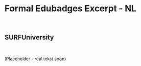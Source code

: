 Formal Edubadges Excerpt - NL
=============================

 

SURFUniversity
--------------

 

(Placeholder - real tekst soon)
